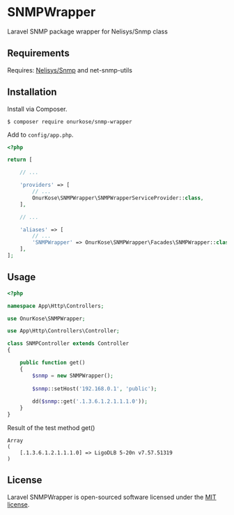 # SNMPWrapper
Laravel SNMP package wrapper for Nelisys/Snmp class

## Requirements

Requires: [Nelisys/Snmp](https://github.com/nelisys/snmp) and net-snmp-utils

## Installation
Install via Composer.
```
$ composer require onurkose/snmp-wrapper
```

Add to ```config/app.php```.
```php
<?php

return [

    // ...

    'providers' => [
        // ...
        OnurKose\SNMPWrapper\SNMPWrapperServiceProvider::class,
    ],

    // ...

    'aliases' => [
        // ...
        'SNMPWrapper' => OnurKose\SNMPWrapper\Facades\SNMPWrapper::class,
    ],
];
```

## Usage
```php
<?php

namespace App\Http\Controllers;

use OnurKose\SNMPWrapper;

use App\Http\Controllers\Controller;

class SNMPController extends Controller
{

    public function get()
    {
        $snmp = new SNMPWrapper();
        
        $snmp::setHost('192.168.0.1', 'public');
        
        dd($snmp::get('.1.3.6.1.2.1.1.1.0'));
    }
}
```

Result of the test method get()

```shell
Array
(
    [.1.3.6.1.2.1.1.1.0] => LigoDLB 5-20n v7.57.51319
)
```

## License
Laravel SNMPWrapper is open-sourced software licensed under the [MIT license](LICENSE).
